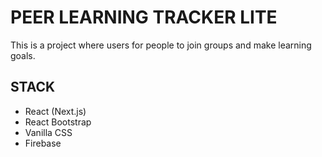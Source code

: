# PEER LEARNING TRACKER LITE

This is a project where users for people to join groups and make learning goals. 

## STACK 
- React (Next.js)
- React Bootstrap
- Vanilla CSS
- Firebase

